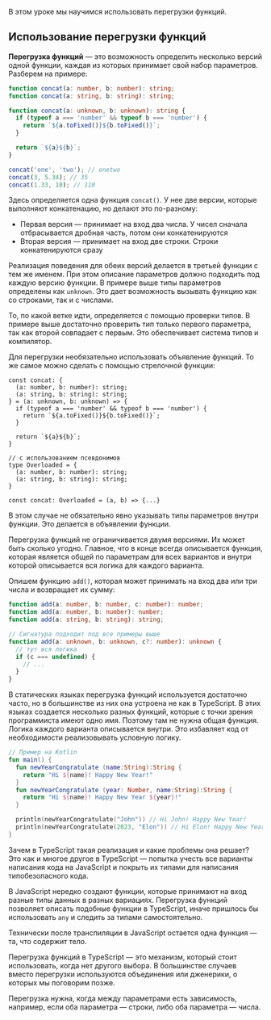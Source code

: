 
В этом уроке мы научимся использовать перегрузки функций.

## Использование перегрузки функций

**Перегрузка функций** — это возможность определить несколько версий одной функции, каждая из которых принимает свой набор параметров. Разберем на примере:

```typescript
function concat(a: number, b: number): string;
function concat(a: string, b: string): string;

function concat(a: unknown, b: unknown): string {
  if (typeof a === 'number' && typeof b === 'number') {
    return `${a.toFixed()}${b.toFixed()}`;
  }

  return `${a}${b}`;
}

concat('one', 'two'); // onetwo
concat(3, 5.34); // 35
concat(1.33, 10); // 110
```

Здесь определяется одна функция `concat()`. У нее две версии, которые выполняют конкатенацию, но делают это по-разному:

* Первая версия — принимает на вход два числа. У чисел сначала отбрасывается дробная часть, потом они конкатенируются
* Вторая версия — принимает на вход две строки. Строки конкатенируются сразу

Реализация поведения для обеих версий делается в третьей функции с тем же именем. При этом описание параметров должно подходить под каждую версию функции. В примере выше типы параметров определены как `unknown`. Это дает возможность вызывать функцию как со строками, так и с числами.

То, по какой ветке идти, определяется с помощью проверки типов. В примере выше достаточно проверить тип только первого параметра, так как второй совпадает с первым. Это обеспечивает система типов и компилятор.

Для перегрузки необязательно использовать объявление функций. То же самое можно сделать с помощью стрелочной функции:

```
const concat: {
  (a: number, b: number): string;
  (a: string, b: string): string;
} = (a: unknown, b: unknown) => {
  if (typeof a === 'number' && typeof b === 'number') {
    return `${a.toFixed()}${b.toFixed()}`;
  }

  return `${a}${b}`;
}

// с использованием псевдонимов
type Overloaded = {
  (a: number, b: number): string;
  (a: string, b: string): string;
}

const concat: Overloaded = (a, b) => {...}
```

В этом случае не обязательно явно указывать типы параметров внутри функции. Это делается в объявлении функции.

Перегрузка функций не ограничивается двумя версиями. Их может быть сколько угодно. Главное, что в конце всегда описывается функция, которая является общей по параметрам для всех вариантов и внутри которой описывается вся логика для каждого варианта.

Опишем функцию `add()`, которая может принимать на вход два или три числа и возвращает их сумму:

```typescript
function add(a: number, b: number, c: number): number;
function add(a: number, b: number): number;
function add(a: string, b: string): string;

// Сигнатура подходит под все примеры выше
function add(a: unknown, b: unknown, c?: number): unknown {
  // тут вся логика
  if (c === undefined) {
    // ...
  }
}
```

В статических языках перегрузка функций используется достаточно часто, но в большинстве из них она устроена не как в TypeScript. В этих языках создается несколько разных функций, которые с точки зрения программиста имеют одно имя. Поэтому там не нужна общая функция. Логика каждого варианта описывается внутри. Это избавляет код от необходимости реализовывать условную логику.

```kotlin
// Пример на Kotlin
fun main() {
  fun newYearCongratulate (name:String):String {
    return "Hi ${name}! Happy New Year!"
  }
  fun newYearCongratulate (year: Number, name:String):String {
    return "Hi ${name}! Happy New Year ${year}!"
  }

  println(newYearCongratulate("John")) // Hi John! Happy New Year!
  println(newYearCongratulate(2023, "Elon")) // Hi Elon! Happy New Year 2023!
}
```

Зачем в TypeScript такая реализация и какие проблемы она решает? Это как и многое другое в TypeScript — попытка учесть все варианты написания кода на JavaScript и покрыть их типами для написания типобезопасного кода.

В JavaScript нередко создают функции, которые принимают на вход разные типы данных в разных вариациях. Перегрузка функций позволяет описать подобные функции в TypeScript, иначе пришлось бы использовать `any` и следить за типами самостоятельно.

Технически после транспиляции в JavaScript остается одна функция — та, что содержит тело.

Перегрузка функций в TypeScript — это механизм, который стоит использовать, когда нет другого выбора. В большинстве случаев вместо перегрузки используются объединения или дженерики, о которых мы поговорим позже.

Перегрузка нужна, когда между параметрами есть зависимость, например, если оба параметра — строки, либо оба параметра — числа.
